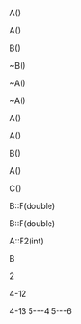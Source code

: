 A()

A()

B()

~B()

~A()

~A()



A()

A()

B()

A()

C()



B::F(double)

B::F(double)

A::F2(int)



B

2

4-12

4-13 5---4 5---6
